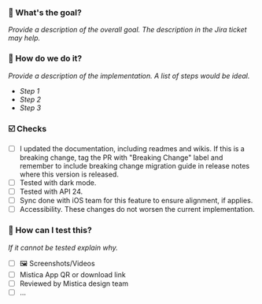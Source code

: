 ### :goal_net: What's the goal?
_Provide a description of the overall goal. The description in the Jira ticket may help._

### :construction: How do we do it?
_Provide a description of the implementation. A list of steps would be ideal._
* _Step 1_
* _Step 2_
* _Step 3_

### ☑️ Checks
- [ ] I updated the documentation, including readmes and wikis. If this is a breaking change, tag the PR with "Breaking Change" label and remember to include breaking change migration guide in release notes where this version is released.
- [ ] Tested with dark mode.
- [ ] Tested with API 24.
- [ ] Sync done with iOS team for this feature to ensure alignment, if applies.
- [ ] Accessibility. These changes do not worsen the current implementation.

### :test_tube: How can I test this?
_If it cannot be tested explain why._
- [ ] 🖼️ Screenshots/Videos
- [ ] Mistica App QR or download link
- [ ] Reviewed by Mistica design team
- [ ] ...

